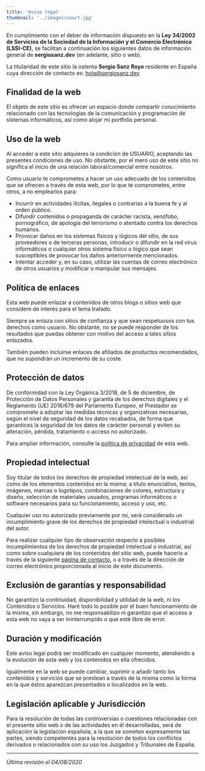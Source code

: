 ```yaml
---
title: 'Aviso legal'
thumbnail: '../images/court.jpg'
---
```


En cumplimiento con el deber de información dispuesto en la **Ley 34/2002 de Servicios de la Sociedad de la Información y el Comercio Electrónico (LSSI-CE)**, se facilitan a continuación los siguientes datos de información general de **sergiosanz.dev** (en adelante, sitio o web).

La titularidad de este sitio la ostenta **Sergio Sanz Royo** residente en España cuya dirección de contacto es: [hola@sergiosanz.dev](mailto:hola@sergiosanz.dev)

## Finalidad de la web

El objeto de este sitio es ofrecer un espacio donde compartir conocimiento relacionado con las tecnologías de la comunicación y programación de sistemas informáticos, así como alojar mi portfolio personal.

## Uso de la web

Al acceder a este sitio adquieres la condición de USUARIO, aceptando las presentes condiciones de uso. No obstante, por el mero uso de este sitio no significa el inicio de una relación laboral/comercial entre nosotros.

Como usuario te comprometes a hacer un uso adecuado de los contenidos que se ofrecen a través de esta web, por lo que te comprometes, entre otros, a no emplearlos para:

* Incurrir en actividades ilícitas, ilegales o contrarias a la buena fe y al orden público.
* Difundir contenidos o propaganda de carácter racista, xenófobo, pornográfico, de apología del terrorismo o atentado contra los derechos humanos.
* Provocar daños en los sistemas físicos y lógicos del sitio, de sus proveedores o de terceras personas, introducir o difundir en la red virus informáticos o cualquier otros sistema físico o lógico que sean susceptibles de provocar los daños anteriormente mencionados.
* Intentar acceder y, en su caso, utilizar las cuentas de correo electrónico de otros usuarios y modificar o manipular sus mensajes.

## Política de enlaces

Esta web puede enlazar a contenidos de otros blogs o sitios web que considere de interés para el tema tratado.

Siempre se enlaza con sitios de confianza y que sean respetuosos con tus derechos como usuario. No obstante, no se puede responder de los resultados que puedas obtener con motivo del acceso a tales sitios enlazados.

También pueden incluirse enlaces de afiliados de productos recomendados, que no supondrán un incremento de su coste.

## Protección de datos

De conformidad con la Ley Orgánica 3/2018, de 5 de diciembre, de Protección de Datos Personales y garantía de los derechos digitales y el Reglamento (UE) 2016/679 del Parlamento Europeo, el Prestador se compromete a adoptar las medidas técnicas y organizativas necesarias, según el nivel de seguridad de los datos recabados, de forma que garantices la seguridad de los datos de carácter personal y eviten su alteración, pérdida, tratamiento o acceso no autorizado.

Para ampliar información, consulte la [política de privacidad](/politica-privacidad) de esta web.

## Propiedad intelectual

Soy titular de todos los derechos de propiedad intelectual de la web, así como de los elementos contenidos en la misma; a título enunciativo, textos, imágenes, marcas o logotipos, combinaciones de colores, estructura y diseño, selección de materiales usuados, programas informáticos o software necesarios para su funcionamiento, acceso y uso, etc.

Cualquier uso no autorizado previamente por mí, será considerado un incumplimiento grave de los derechos de propiedad intelectual o industrial del autor.

Para realizar cualquier tipo de observación respecto a posibles incumplimientos de los derechos de propiedad intelectual o industrial, así como sobre cualquiera de los contenidos del sitio web, puede hacerlo a través de la siguiente [página de contacto](/contacto), o a través de la dirección de correo electrónico proporcionada al inicio de este documento.

## Exclusión de garantías y responsabilidad

No garantizo la continuidad, disponibilidad y utilidad de la web, ni los Contenidos o Servicios. Haré todo lo posible por el buen funcionamiento de la misma, sin embargo, no me responsabilizo ni garantizo que el acceso a esta web no vaya a ser ininterrumpido o que esté libre de error.

## Duración y modificación

Este aviso legal podrá ser modificado en cualquier momento, atendiendo a la evolución de esta web y los contenidos en ella ofrecidos.

Igualmente en la web se puede cambiar, suprimir o añadir tanto los contenidos y servicios que se prestean a través de la misma como la forma en la que éstos aparezcan presentados o localizados en la web.

## Legislación aplicable y Jurisdicción

Para la resolución de todas las controversias o cuestiones relacionadas con el presente sitio web o de las actividades en él desarrolladas, será de aplicación la legislación española, a la que se someten expresamente las partes, siendo competentes para la resolución de todos los conflictos derivados o relacionados con su uso los Juzgados y Tribunales de España.

* * *

*Última revisión el 04/08/2020*
